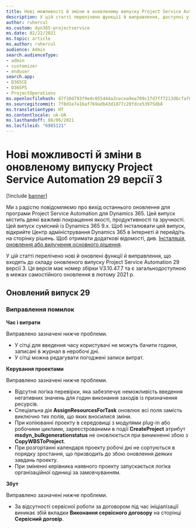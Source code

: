 ```yaml
---
title: Нові можливості й зміни в оновленому випуску Project Service Automation 29 версії 3
description: У цій статті перелічено функції й виправлення, доступні у випуску Project Service Automation 29, версії 3.
author: ruhercul
ms.custom: dyn365-projectservice
ms.date: 02/22/2021
ms.topic: article
ms.author: ruhercul
audience: Admin
search.audienceType:
- admin
- customizer
- enduser
search.app:
- D365CE
- D365PS
- ProjectOperations
ms.openlocfilehash: 87f10d793f9edc055444a3cecea9ea709c1fd7ff7213d6cfaf6b3cbe83a6a5a6
ms.sourcegitcommit: 7f8d1e7a16af769adb43d1877c28fdce53975db8
ms.translationtype: HT
ms.contentlocale: uk-UA
ms.lasthandoff: 08/06/2021
ms.locfileid: "6985121"
---
```

# <a name="whats-new-or-changed-in-project-service-automation-update-release-29-v3"></a>Нові можливості й зміни в оновленому випуску Project Service Automation 29 версії 3

[!include [banner](../includes/psa-now-project-operations.md)]

Ми з радістю повідомляємо про вихід останнього оновлення для програми Project Service Automation для Dynamics 365. Цей випуск містить деякі важливі покращення якості, продуктивності та зручності. Цей випуск сумісний із Dynamics 365 9.x. Щоб інсталювати цей випуск, відкрийте Центр адміністрування Dynamics 365 в Інтернеті й перейдіть на сторінку рішень. Щоб отримати додаткові відомості, див. [Інсталяція, оновлення або вилучення основного рішення](/power-platform/admin/install-remove-preferred-solution).

У цій статті перелічено нові й оновлені функції й виправлення, що входять до складу оновленого випуску Project Service Automation 29 версії 3. Ця версія має номер збірки V3.10.47.7 та є загальнодоступною в межах самостійного оновлення в лютому 2021 р.

## <a name="update-release-29"></a>Оновлений випуск 29

### <a name="bug-fixes"></a>Виправлення помилок

**Час і витрати**

Виправлено зазначені нижче проблеми.

- У сітці для введення часу користувачі не можуть бачити години, записані в журнал в неробочі дні.
- У сітці можна редагувати погоджені записи витрат.

**Керування проектами**

Виправлено зазначені нижче проблеми.

- Відсутня логіка перевірки, яка забезпечує неможливість введення негативних значень для годин виконання заходів із призначення ресурсів.
- Спеціальна дія **AssignResourcesForTask** оновлює всі поля замість виключно тих полів, що яких вносилися зміни.
- При копіюванні проекту в середовищі з модулями plug-in або робочими циклами, зареєстрованими в події **CreateProject** атрибут **msdyn_bulkgenerationstatus** не оновлюється при виникненні збою з **CopyWBSToProject**.
- При розгортанні календаря проекту робочі дні не сортуються в порядку зростання, що призводить до збою оновлення деяких завдань проекту.
- При зміненні керівника наявного проекту запускається логіка організаційної одиниці за замовчуванням.

**Збут**

Виправлено зазначені нижче проблеми.

- За відсутності сервісної роботи за договором під час ініціалізації виникає збій вкладки **Виконання сервісного договору** на сторінці **Сервісний договір**.